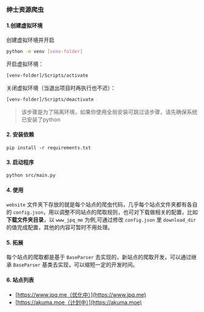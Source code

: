 ### 绅士资源爬虫

#### 1.创建虚拟环境
创建虚拟环境并开启
```bash
python -m venv [venv-folder]
```
开启虚拟环境：
```bash
[venv-folder]/Scripts/activate
```
关闭虚拟环境（当退出项目时再执行也不迟）：
```bash
[venv-folder]/Scripts/deactivate
```
> 该步骤是为了隔离环境，如果你使用全局安装可跳过该步骤，请先确保系统已安装了python

#### 2. 安装依赖
```shell
pip install -r requirements.txt
```
#### 3. 启动程序

```bash
python src/main.py
```

#### 4. 使用
`website` 文件夹下存放的就是每个站点的爬虫代码，几乎每个站点文件夹都有各自的 `config.json`，用以调整不同站点的爬取规则，也可对下载做相关的配置，比如**下载文件夹目录**，以 `www_jpq_me` 为例,可通过修改 `config.json` 里 `download_dir` 的值完成配置，其他的内容可暂时不用处理。

#### 5. 拓展
每个站点的爬取都是基于 `BaseParser` 去实现的，新站点的爬取开发，可以通过继承 `BaseParser` 基类去实现，可以缩短一定的开发时间。

#### 6. 站点列表
- [https://www.jpq.me（优化中）](https://www.jpq.me)
- [https://akuma.moe（计划中）](https://akuma.moe)
